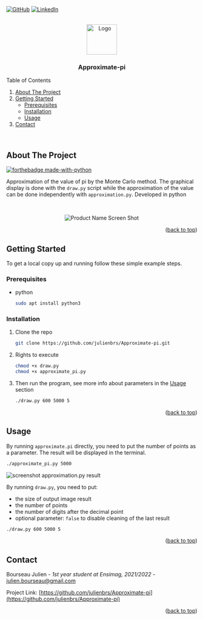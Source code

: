 <a name="readme-top"></a>
[![GitHub](https://img.shields.io/badge/github-%23121011.svg?style=for-the-badge&logo=github&logoColor=white)](https://github.com/julienbrs)
[![LinkedIn][linkedin-shield]][linkedin-url]

<!-- PROJECT LOGO -->
<br />
<div align="center">
  <a href="https://github.com/julienbrs/Approximate-pi">
    <img src="ressources/Pi_symbol.png" alt="Logo" width="80" height="80">
  </a>

<h3 align="center">Approximate-pi</h3>

  </p>
</div>

<!-- TABLE OF CONTENTS -->

<summary>Table of Contents</summary>
<ol>
<li>
    <a href="#about-the-project">About The Project</a>
</li>
<li>
    <a href="#getting-started">Getting Started</a>
    <ul>
    <li><a href="#prerequisites">Prerequisites</a></li>
    <li><a href="#installation">Installation</a></li>
    <li><a href="#usage">Usage</a></li>
    </ul>
</li>
<li><a href="#contact">Contact</a></li>
</ol>


<br />


<!-- ABOUT THE PROJECT -->
## About The Project
[![forthebadge made-with-python](http://ForTheBadge.com/images/badges/made-with-python.svg)](https://www.python.org/)

Approximation of the value of pi by the Monte Carlo method. The graphical display is done with the `draw.py` script while the approximation of the value can be done independently with `approximation.py`. Developed in python

<br />
<p align="center">
  <img src="ressources/show_result.gif" alt="Product Name Screen Shot"/>
</p>



<p align="right">(<a href="#readme-top">back to top</a>)</p>



<!-- GETTING STARTED -->
## Getting Started

To get a local copy up and running follow these simple example steps.

### Prerequisites


* python
  ```sh
  sudo apt install python3
  ```

### Installation

1. Clone the repo
   ```sh
   git clone https://github.com/julienbrs/Approximate-pi.git
   ```
2. Rights to execute
   ```sh
   chmod +x draw.py
   chmod +x approximate_pi.py
   ```
3. Then run the program, see more info about parameters in the [Usage](#usage) section
   ```sh
   ./draw.py 600 5000 5
   ```

<p align="right">(<a href="#readme-top">back to top</a>)</p>

## Usage
By running `approximate.pi` directly, you need to put the number of points as a parameter. The result will be displayed in the terminal.
```sh
./approximate_pi.py 5000
```

![screenshot approximation.py result](ressources/approx_cmd.png)

By running `draw.py`, you need to put:
- the size of output image result
- the number of points
- the number of digits after the decimal point
- optional parameter: `false` to disable cleaning of the last result
```sh
./draw.py 600 5000 5
```

<p align="right">(<a href="#readme-top">back to top</a>)</p>


<!-- CONTACT -->
## Contact

Bourseau Julien - *1st year student at Ensimag, 2021/2022* - julien.bourseau@gmail.com

Project Link: [https://github.com/julienbrs/Approximate-pi](https://github.com/julienbrs/Approximate-pi)

<p align="right">(<a href="#readme-top">back to top</a>)</p>


[linkedin-shield]: https://img.shields.io/badge/-LinkedIn-black.svg?style=for-the-badge&logo=linkedin&colorB=555
[linkedin-url]: https://www.linkedin.com/in/julien-bourseau-ba2239228
